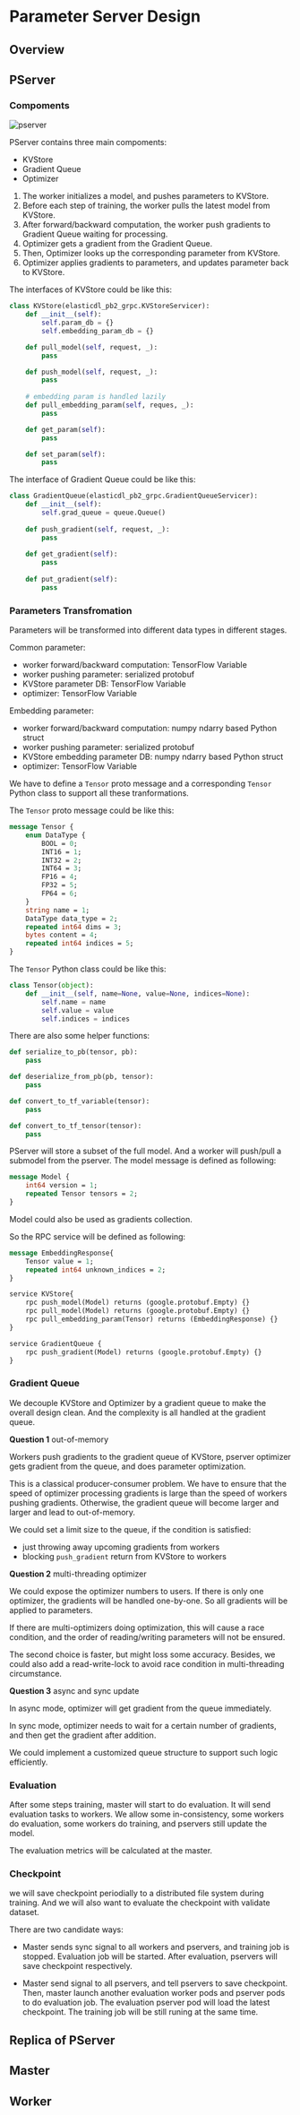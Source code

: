 # Parameter Server Design


## Overview


## PServer


### Compoments


![pserver](./images/pserver.png)


PServer contains three main compoments:

- KVStore
- Gradient Queue
- Optimizer

1. The worker initializes a model, and pushes parameters to KVStore.
2. Before each step of training, the worker pulls the latest model from KVStore.
3. After forward/backward computation, the worker push gradients to Gradient Queue waiting for processing.
4. Optimizer gets a gradient from the Gradient Queue.
5. Then, Optimizer looks up the corresponding parameter from KVStore.
6. Optimizer applies gradients to parameters, and updates parameter back to KVStore.


The interfaces of KVStore could be like this:


```python
class KVStore(elasticdl_pb2_grpc.KVStoreServicer):
    def __init__(self):
        self.param_db = {}
        self.embedding_param_db = {}

    def pull_model(self, request, _):
        pass

    def push_model(self, request, _):
        pass
    
    # embedding param is handled lazily   
    def pull_embedding_param(self, reques, _):
        pass

    def get_param(self):
        pass

    def set_param(self):
        pass
```


The interface of Gradient Queue could be like this:

```python
class GradientQueue(elasticdl_pb2_grpc.GradientQueueServicer):
    def __init__(self):
        self.grad_queue = queue.Queue()
        
    def push_gradient(self, request, _):
        pass
    
    def get_gradient(self):
        pass
        
    def put_gradient(self):
        pass
```

### Parameters Transfromation

Parameters will be transformed into different data types in different stages.

Common parameter:

- worker forward/backward computation: TensorFlow Variable
- worker pushing parameter: serialized protobuf
- KVStore parameter DB: TensorFlow Variable
- optimizer: TensorFlow Variable


Embedding parameter:

- worker forward/backward computation: numpy ndarry based Python struct
- worker pushing parameter: serialized protobuf
- KVStore embedding parameter DB: numpy ndarry based Python struct
- optimizer: TensorFlow Variable

We have to define a `Tensor` proto message and a corresponding `Tensor` Python class to support all these tranformations.


The `Tensor` proto message could be like this:

```proto
message Tensor {
    enum DataType {
        BOOL = 0;
        INT16 = 1;
        INT32 = 2;
        INT64 = 3;
        FP16 = 4;
        FP32 = 5;
        FP64 = 6;
    }
    string name = 1;
    DataType data_type = 2;
    repeated int64 dims = 3;
    bytes content = 4;
    repeated int64 indices = 5;
}
```

The `Tensor` Python class could be like this:

```python
class Tensor(object):
    def __init__(self, name=None, value=None, indices=None):
        self.name = name
        self.value = value
        self.indices = indices
```

There are also some helper functions:

```python
def serialize_to_pb(tensor, pb):
    pass

def deserialize_from_pb(pb, tensor):
    pass

def convert_to_tf_variable(tensor):
    pass

def convert_to_tf_tensor(tensor):
    pass
```

PServer will store a subset of the full model. And a worker will push/pull a submodel from the pserver. The model message is defined as following:

```proto
message Model {
    int64 version = 1;
    repeated Tensor tensors = 2;
}
```

Model could also be used as gradients collection.

So the RPC service will be defined as following:

```proto
message EmbeddingResponse{
    Tensor value = 1;
    repeated int64 unknown_indices = 2;
}

service KVStore{
    rpc push_model(Model) returns (google.protobuf.Empty) {}
    rpc pull_model(Model) returns (google.protobuf.Empty) {}
    rpc pull_embedding_param(Tensor) returns (EmbeddingResponse) {}
}

service GradientQueue {
    rpc push_gradient(Model) returns (google.protobuf.Empty) {}
}
```

### Gradient Queue

We decouple KVStore and Optimizer by a gradient queue to make the overall design clean. And the complexity is all handled at the gradient queue.

**Question 1** out-of-memory

Workers push gradients to the gradient queue of KVStore, pserver optimizer gets gradient from the queue, and does parameter optimization.

This is a classical producer-consumer problem. We have to ensure that the speed of optimizer processing gradients is large than the speed of workers pushing gradients. Otherwise, the gradient queue will become larger and larger and lead to out-of-memory.

We could set a limit size to the queue, if the condition is satisfied:

- just throwing away upcoming gradients from workers
- blocking `push_gradient` return from KVStore to workers


**Question 2** multi-threading optimizer

We could expose the optimizer numbers to users. If there is only one optimizer, the gradients will be handled one-by-one. So all gradients will be applied to parameters.

If there are multi-optimizers doing optimization, this will cause a race condition, and the order of reading/writing parameters will not be ensured.

The second choice is faster, but might loss some accuracy. Besides, we could also add a read-write-lock to avoid race condition in multi-threading circumstance.

**Question 3** async and sync update

In async mode, optimizer will get gradient from the queue immediately.

In sync mode, optimizer needs to wait for a certain number of gradients, and then get the gradient after addition.

We could implement a customized queue structure to support such logic efficiently.

### Evaluation

After some steps training, master will start to do evaluation. It will send evaluation tasks to workers. We allow some in-consistency, some workers do evaluation, some workers do training, and pservers still update the model.

The evaluation metrics will be calculated at the master.

### Checkpoint

we will save checkpoint periodially to a distributed file system during training. And we will also want to evaluate the checkpoint with validate dataset.

There are two candidate ways:

- Master sends sync signal to all workers and pservers, and training job is stopped. Evaluation job will be started. After evaluation, pservers will save checkpoint respectively. 

- Master send signal to all pservers, and tell pservers to save checkpoint. Then, master launch another evaluation worker pods and pserver pods to do evaluation job. The evaluation pserver pod will load the latest checkpoint. The training job will be still runing at the same time.

## Replica of PServer


## Master


## Worker
